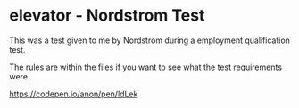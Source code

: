 # elevator - Nordstrom Test
This was a test given to me by Nordstrom during a employment qualification test.

The rules are within the files if you want to see what the test requirements were.

https://codepen.io/anon/pen/ldLek
